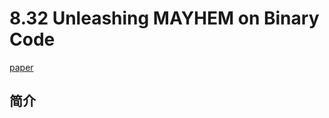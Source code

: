 # 8.32 Unleashing MAYHEM on Binary Code

[paper](http://www.cse.psu.edu/~trj1/cse597-s13/docs/binary_mayhem_oakland_12.pdf)

## 简介

